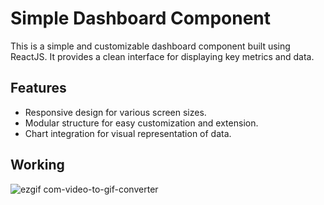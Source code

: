 # Simple Dashboard Component

This is a simple and customizable dashboard component built using ReactJS. It provides a clean interface for displaying key metrics and data.

## Features

- Responsive design for various screen sizes.
- Modular structure for easy customization and extension.
- Chart integration for visual representation of data.

## Working

![ezgif com-video-to-gif-converter](https://github.com/hp-8/Simple-Dashboard/assets/106737575/afb1ec97-f7cf-4b69-8dd3-bbdbfb511a16)

